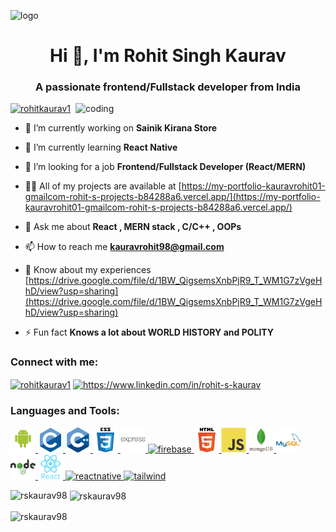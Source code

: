![logo](https://github.com/rsKaurav98/rsKaurav98/blob/main/a-photo-of-a-hypothetical-room-where-a-software-de-upscaled%20(2).png)
<h1 align="center">Hi 👋, I'm Rohit Singh Kaurav</h1>
<h3 align="center">A passionate frontend/Fullstack developer from India</h3>

<img align="right" alt="coding" width="400" src="https://images.squarespace-cdn.com/content/v1/5769fc401b631bab1addb2ab/1541580611624-TE64QGKRJG8SWAIUS7NS/ke17ZwdGBToddI8pDm48kPoswlzjSVMM-SxOp7CV59BZw-zPPgdn4jUwVcJE1ZvWQUxwkmyExglNqGp0IvTJZamWLI2zvYWH8K3-s_4yszcp2ryTI0HqTOaaUohrI8PI6FXy8c9PWtBlqAVlUS5izpdcIXDZqDYvprRqZ29Pw0o/coding-freak.gif">

<p align="left"> <a href="https://twitter.com/rohitkaurav1" target="blank"><img src="https://img.shields.io/twitter/follow/rohitkaurav1?logo=twitter&style=for-the-badge" alt="rohitkaurav1" /></a> </p>

- 🔭 I’m currently working on **Sainik Kirana Store**

- 🌱 I’m currently learning **React Native**

- 👯 I’m looking for a job **Frontend/Fullstack Developer (React/MERN)**

- 👨‍💻 All of my projects are available at [https://my-portfolio-kauravrohit01-gmailcom-rohit-s-projects-b84288a6.vercel.app/](https://my-portfolio-kauravrohit01-gmailcom-rohit-s-projects-b84288a6.vercel.app/)

- 💬 Ask me about **React , MERN stack , C/C++ , OOPs**

- 📫 How to reach me **kauravrohit98@gmail.com**

- 📄 Know about my experiences [https://drive.google.com/file/d/1BW_QigsemsXnbPjR9_T_WM1G7zVgeHhD/view?usp=sharing](https://drive.google.com/file/d/1BW_QigsemsXnbPjR9_T_WM1G7zVgeHhD/view?usp=sharing)

- ⚡ Fun fact **Knows a lot about WORLD HISTORY and POLITY**

<h3 align="left">Connect with me:</h3>
<p align="left">
<a href="https://twitter.com/rohitkaurav1" target="blank"><img align="center" src="https://raw.githubusercontent.com/rahuldkjain/github-profile-readme-generator/master/src/images/icons/Social/twitter.svg" alt="rohitkaurav1" height="30" width="40" /></a>
<a href="https://linkedin.com/in/https://www.linkedin.com/in/rohit-s-kaurav" target="blank"><img align="center" src="https://raw.githubusercontent.com/rahuldkjain/github-profile-readme-generator/master/src/images/icons/Social/linked-in-alt.svg" alt="https://www.linkedin.com/in/rohit-s-kaurav" height="30" width="40" /></a>
</p>

<h3 align="left">Languages and Tools:</h3>
<p align="left"> <a href="https://developer.android.com" target="_blank" rel="noreferrer"> <img src="https://raw.githubusercontent.com/devicons/devicon/master/icons/android/android-original-wordmark.svg" alt="android" width="40" height="40"/> </a> <a href="https://www.cprogramming.com/" target="_blank" rel="noreferrer"> <img src="https://raw.githubusercontent.com/devicons/devicon/master/icons/c/c-original.svg" alt="c" width="40" height="40"/> </a> <a href="https://www.w3schools.com/cpp/" target="_blank" rel="noreferrer"> <img src="https://raw.githubusercontent.com/devicons/devicon/master/icons/cplusplus/cplusplus-original.svg" alt="cplusplus" width="40" height="40"/> </a> <a href="https://www.w3schools.com/css/" target="_blank" rel="noreferrer"> <img src="https://raw.githubusercontent.com/devicons/devicon/master/icons/css3/css3-original-wordmark.svg" alt="css3" width="40" height="40"/> </a> <a href="https://expressjs.com" target="_blank" rel="noreferrer"> <img src="https://raw.githubusercontent.com/devicons/devicon/master/icons/express/express-original-wordmark.svg" alt="express" width="40" height="40"/> </a> <a href="https://firebase.google.com/" target="_blank" rel="noreferrer"> <img src="https://www.vectorlogo.zone/logos/firebase/firebase-icon.svg" alt="firebase" width="40" height="40"/> </a> <a href="https://www.w3.org/html/" target="_blank" rel="noreferrer"> <img src="https://raw.githubusercontent.com/devicons/devicon/master/icons/html5/html5-original-wordmark.svg" alt="html5" width="40" height="40"/> </a> <a href="https://developer.mozilla.org/en-US/docs/Web/JavaScript" target="_blank" rel="noreferrer"> <img src="https://raw.githubusercontent.com/devicons/devicon/master/icons/javascript/javascript-original.svg" alt="javascript" width="40" height="40"/> </a> <a href="https://www.mongodb.com/" target="_blank" rel="noreferrer"> <img src="https://raw.githubusercontent.com/devicons/devicon/master/icons/mongodb/mongodb-original-wordmark.svg" alt="mongodb" width="40" height="40"/> </a> <a href="https://www.mysql.com/" target="_blank" rel="noreferrer"> <img src="https://raw.githubusercontent.com/devicons/devicon/master/icons/mysql/mysql-original-wordmark.svg" alt="mysql" width="40" height="40"/> </a> <a href="https://nodejs.org" target="_blank" rel="noreferrer"> <img src="https://raw.githubusercontent.com/devicons/devicon/master/icons/nodejs/nodejs-original-wordmark.svg" alt="nodejs" width="40" height="40"/> </a> <a href="https://reactjs.org/" target="_blank" rel="noreferrer"> <img src="https://raw.githubusercontent.com/devicons/devicon/master/icons/react/react-original-wordmark.svg" alt="react" width="40" height="40"/> </a> <a href="https://reactnative.dev/" target="_blank" rel="noreferrer"> <img src="https://reactnative.dev/img/header_logo.svg" alt="reactnative" width="40" height="40"/> </a> <a href="https://tailwindcss.com/" target="_blank" rel="noreferrer"> <img src="https://www.vectorlogo.zone/logos/tailwindcss/tailwindcss-icon.svg" alt="tailwind" width="40" height="40"/> </a> </p>

<p><img align="left" src="https://github-readme-stats.vercel.app/api/top-langs?username=rskaurav98&show_icons=true&locale=en&layout=compact" alt="rskaurav98" /></p>

<p>&nbsp;<img align="center" src="https://github-readme-stats.vercel.app/api?username=rskaurav98&show_icons=true&locale=en" alt="rskaurav98" /></p>

<p><img align="center" src="https://github-readme-streak-stats.herokuapp.com/?user=rskaurav98&" alt="rskaurav98" /></p>
